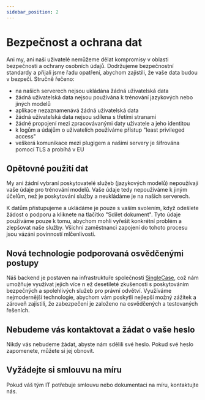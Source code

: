 ```yaml
---
sidebar_position: 2
---
```


# Bezpečnost a ochrana dat

Ani my, ani naši uživatelé nemůžeme dělat kompromisy v oblasti bezpečnosti a
ochrany osobních údajů. Dodržujeme bezpečnostní standardy a přijali jsme řadu opatření,
abychom zajistili, že vaše data budou v bezpečí.
Stručně řečeno:

- na našich serverech nejsou ukládána žádná uživatelská data
- žádná uživatelská data nejsou používána k trénování jazykových nebo jiných modelů
- aplikace nezaznamenává žádná uživatelská data
- žádná uživatelská data nejsou sdílena s třetími stranami
- žádné propojení mezi zpracovávanými daty uživatele a jeho identitou
- k logům a údajům o uživatelích používáme přístup "least privileged access"
- veškerá komunikace mezi plugigem a našimi servery je šifrována pomocí TLS a probíhá
  v EU

## Opětovné použití dat

My ani žádní vybraní poskytovatelé služeb (jazykových modelů) nepoužívají vaše údaje
pro trénování modelů. Vaše údaje tedy nepoužíváme k jiným účelům, než je poskytování
služby a neukládáme je na našich serverech.

K datům přistupujeme a ukládáme je pouze s vaším svolením, když odešlete žádost o
podporu a kliknete na tlačítko "Sdílet dokument". Tyto údaje používáme pouze k tomu,
abychom mohli vyřešit konkrétní problém a zlepšovat naše služby. Všichni zaměstnanci
zapojení do tohoto procesu jsou vázáni povinností mlčenlivosti.

## Nová technologie podporovaná osvědčenými postupy

Náš backend je postaven na infrastruktuře společnosti
[SingleCase](https://www.singlecase.com/), což nám umožňuje využívat jejich více n
ež desetileté zkušenosti s poskytováním bezpečných a spolehlivých služeb pro
právní odvětví. Využíváme nejmodernější technologie, abychom vám poskytli nejlepší
možný zážitek a zároveň zajistili, že zabezpečení je založeno na osvědčených a
testovaných řešeních.

## Nebudeme vás kontaktovat a žádat o vaše heslo

Nikdy vás nebudeme žádat, abyste nám sdělili své heslo.
Pokud své heslo zapomenete, můžete si jej obnovit.

## Vyžádejte si smlouvu na míru

Pokud váš tým IT potřebuje smlouvu nebo dokumentaci na míru, kontaktujte nás.

